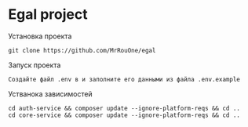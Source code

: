 # Egal project

Установка проекта

    git clone https://github.com/MrRouOne/egal

Запуск проекта

    Создайте файл .env в и заполните его данными из файла .env.example

Устванока зависимостей

    cd auth-service && composer update --ignore-platform-reqs && cd ..
    cd core-service && composer update --ignore-platform-reqs && cd ..
